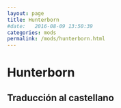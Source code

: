 ```yaml
---
layout: page
title: Hunterborn
#date:   2016-08-09 13:50:39
categories: mods
permalink: /mods/hunterborn.html
---
```



# Hunterborn

## Traducción al castellano
